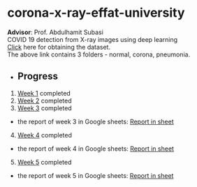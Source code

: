 # corona-x-ray-effat-university
**Advisor**: Prof. Abdulhamit Subasi  
COVID 19 detection from X-ray images using deep learning  
[Click](https://drive.google.com/drive/folders/1uUpVuv4kaQiqQoyrhh90MlZArsWclTXE?usp=sharing) here for obtaining the dataset.  
The above link contains 3 folders - normal, corona, pneumonia.  
- ## Progress  
1. [Week 1](/week-1) completed 
2. [Week 2](/week-2) completed  
3. [Week 3](/week-3) completed  
  - the report of week 3 in Google sheets: [Report in sheet](https://drive.google.com/file/d/1qYmbKFsWOspE4Hgnya3GIEkzwEIQ0xUO/view?usp=sharing)  
4. [Week 4](/week-4) completed  
  - the report of week 4 in Google sheets: [Report in sheet](https://drive.google.com/file/d/1qYmbKFsWOspE4Hgnya3GIEkzwEIQ0xUO/view?usp=sharing)  
5. [Week 5](/week-5) completed  
  - the report of week 5 in Google sheets: [Report in sheet](https://drive.google.com/file/d/1qYmbKFsWOspE4Hgnya3GIEkzwEIQ0xUO/view?usp=sharing)
